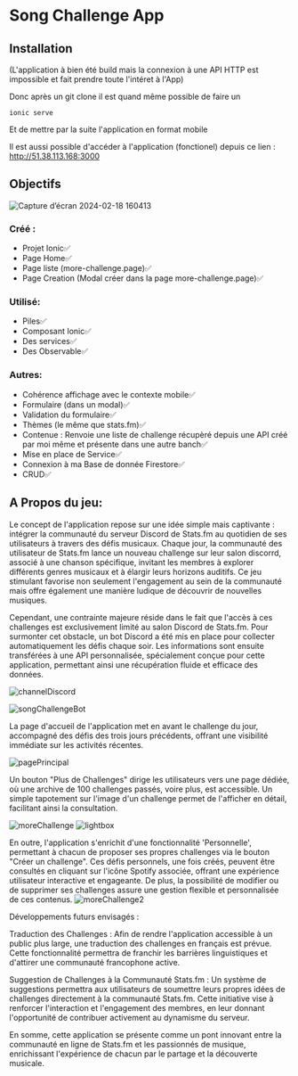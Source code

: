 # Song Challenge App

## Installation

(L'application à bien été build mais la connexion à une API HTTP est impossible et fait prendre toute l'intéret à l'App)

Donc après un git clone il est quand même possible de faire un
```
ionic serve
```
Et de mettre par la suite l'application en format mobile

Il est aussi possible d'accéder à l'application (fonctionel) depuis ce lien : http://51.38.113.168:3000

## Objectifs
![Capture d’écran 2024-02-18 160413](https://github.com/LorenzoFlowFir/song-challenge-app/assets/46107911/f75d9587-1ef2-4138-aae0-2104c249ad76)

### Créé :
- Projet Ionic✅
- Page Home✅
- Page liste (more-challenge.page)✅
- Page Creation (Modal créer dans la page more-challenge.page)✅

### Utilisé:
- Piles✅
- Composant Ionic✅
- Des services✅
- Des Observable✅

### Autres:
- Cohérence affichage avec le contexte mobile✅
- Formulaire (dans un modal)✅
- Validation du formulaire✅
- Thèmes (le même que stats.fm)✅
- Contenue : Renvoie une liste de challenge récupèré depuis une API créé par moi même et présente dans une autre banch✅
- Mise en place de Service✅
- Connexion à ma Base de donnée Firestore✅
- CRUD✅

## A Propos du jeu:
Le concept de l'application repose sur une idée simple mais captivante : intégrer la communauté du serveur Discord de Stats.fm au quotidien de ses utilisateurs à travers des défis musicaux. Chaque jour, la communauté des utilisateur de Stats.fm lance un nouveau challenge sur leur salon discorrd, associé à une chanson spécifique, invitant les membres à explorer différents genres musicaux et à élargir leurs horizons auditifs. Ce jeu stimulant favorise non seulement l'engagement au sein de la communauté mais offre également une manière ludique de découvrir de nouvelles musiques.

Cependant, une contrainte majeure réside dans le fait que l'accès à ces challenges est exclusivement limité au salon Discord de Stats.fm. Pour surmonter cet obstacle, un bot Discord a été mis en place pour collecter automatiquement les défis chaque soir. Les informations sont ensuite transférées à une API personnalisée, spécialement conçue pour cette application, permettant ainsi une récupération fluide et efficace des données.

![channelDiscord](https://github.com/LorenzoFlowFir/song-challenge-app/assets/46107911/bc9f9ace-5c6c-4a8e-951d-5411822e6b2f)

![songChallengeBot](https://github.com/LorenzoFlowFir/song-challenge-app/assets/46107911/c922138d-96bc-4fd7-af65-55e9e41169c6)



La page d'accueil de l'application met en avant le challenge du jour, accompagné des défis des trois jours précédents, offrant une visibilité immédiate sur les activités récentes.

![pagePrincipal](https://github.com/LorenzoFlowFir/song-challenge-app/assets/46107911/090cce2d-e8f2-4934-aab6-e975fc0efe16)


Un bouton "Plus de Challenges" dirige les utilisateurs vers une page dédiée, où une archive de 100 challenges passés, voire plus, est accessible. Un simple tapotement sur l'image d'un challenge permet de l'afficher en détail, facilitant ainsi la consultation.

![moreChallenge](https://github.com/LorenzoFlowFir/song-challenge-app/assets/46107911/b34c6363-47c5-4d3e-9d27-94441529c293)
![lightbox](https://github.com/LorenzoFlowFir/song-challenge-app/assets/46107911/47ecab59-5d59-436a-a5b5-b117eca8a16e)


En outre, l'application s'enrichit d'une fonctionnalité 'Personnelle', permettant à chacun de proposer ses propres challenges via le bouton "Créer un challenge". Ces défis personnels, une fois créés, peuvent être consultés en cliquant sur l'icône Spotify associée, offrant une expérience utilisateur interactive et engageante. De plus, la possibilité de modifier ou de supprimer ses challenges assure une gestion flexible et personnalisée de ces contenus.
![moreChallenge2](https://github.com/LorenzoFlowFir/song-challenge-app/assets/46107911/7c46a4d6-6f49-42d6-a818-d0e758abd4d0)

Développements futurs envisagés :

Traduction des Challenges : Afin de rendre l'application accessible à un public plus large, une traduction des challenges en français est prévue. Cette fonctionnalité permettra de franchir les barrières linguistiques et d'attirer une communauté francophone active.

Suggestion de Challenges à la Communauté Stats.fm : Un système de suggestions permettra aux utilisateurs de soumettre leurs propres idées de challenges directement à la communauté Stats.fm. Cette initiative vise à renforcer l'interaction et l'engagement des membres, en leur donnant l'opportunité de contribuer activement au dynamisme du serveur.

En somme, cette application se présente comme un pont innovant entre la communauté en ligne de Stats.fm et les passionnés de musique, enrichissant l'expérience de chacun par le partage et la découverte musicale.
